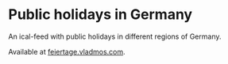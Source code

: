 Public holidays in Germany
==========================

An ical-feed with public holidays in different regions of Germany.

Available at [feiertage.vladmos.com](https://feiertage.vladmos.com/).
